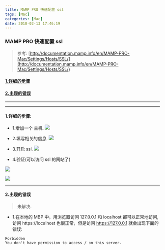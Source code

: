 ```yaml
---
title: MAMP PRO 快速配置 ssl
tags: [Mac]
categories: [Mac]
date: 2018-02-13 17:46:19
---
```




### MAMP PRO 快速配置 ssl
>参考: [http://documentation.mamp.info/en/MAMP-PRO-Mac/Settings/Hosts/SSL/](http://documentation.mamp.info/en/MAMP-PRO-Mac/Settings/Hosts/SSL/)

<!-- more -->

#### [1.详细的步骤](#steps)
#### [2.出现的错误](#errors)
***
***

#### 1.详细的步骤:<a name="steps"/>
* 1.增加一个 主机.
![](/assets/imgs/web/ScreenShot2018-02-13_11.07.02.png)

* 2.填写相关的信息.
![](/assets/imgs/web/ScreenShot2018-02-13_11.06.37.png)

* 3.开启 ssl.
![](/assets/imgs/web/ScreenShot2018-02-13_11.09.17.png)

* 4.验证(可以访问 ssl 的网站了)

![](/assets/imgs/web/ScreenShot2018-02-13_11.26.07.png)

![](/assets/imgs/web/ScreenShot2018-02-13_11.27.23.png)

***

#### 2.出现的错误<a name="errors"/>
>未解决.

* 1.在本地的 MBP 中，用浏览器访问 127.0.0.1 和 localhost 都可以正常地访问,访问 https://localhost 也很正常，但是访问 https://127.0.0.1 就会出现下面的错误:

```
Forbidden
You don't have permission to access / on this server.
```






